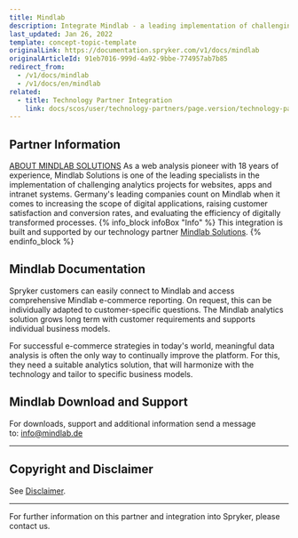 ```yaml
---
title: Mindlab
description: Integrate Mindlab - a leading implementation of challenging analytics projects for websites, apps and intranet systems.
last_updated: Jan 26, 2022
template: concept-topic-template
originalLink: https://documentation.spryker.com/v1/docs/mindlab
originalArticleId: 91eb7016-999d-4a92-9bbe-774957ab7b85
redirect_from:
  - /v1/docs/mindlab
  - /v1/docs/en/mindlab
related:
  - title: Technology Partner Integration
    link: docs/scos/user/technology-partners/page.version/technology-partner-integration.html
---
```


## Partner Information
[ABOUT MINDLAB SOLUTIONS](http://www.mindlab.de/)
As a web analysis pioneer with 18 years of experience, Mindlab Solutions is one of the leading specialists in the implementation of challenging analytics projects for websites, apps and intranet systems. Germany's leading companies count on Mindlab when it comes to increasing the scope of digital applications, raising customer satisfaction and conversion rates, and evaluating the efficiency of digitally transformed processes. 
{% info_block infoBox "Info" %}
This integration is built and supported by our technology partner [Mindlab Solutions](http://www.mindlab.de).
{% endinfo_block %}

## Mindlab Documentation
Spryker customers can easily connect to Mindlab and access comprehensive Mindlab e-commerce reporting. On request, this can be individually adapted to customer-specific questions. The Mindlab analytics solution grows long term with customer requirements and supports individual business models.

For successful e-commerce strategies in today's world, meaningful data analysis is often the only way to continually improve the platform. For this, they need a suitable analytics solution, that will harmonize with the technology and tailor to specific business models.

## Mindlab Download and Support

For downloads, support and additional information send a message to: [info@mindlab.de](info@mindlab.de)

---

## Copyright and Disclaimer

See [Disclaimer](https://github.com/spryker/spryker-documentation).

---
For further information on this partner and integration into Spryker, please contact us.

<div class="hubspot-forms hubspot-forms--docs">
<div class="hubspot-form" id="hubspot-partners-1">
            <div class="script-embed" data-code="
                                            hbspt.forms.create({
				                                portalId: '2770802',
				                                formId: '163e11fb-e833-4638-86ae-a2ca4b929a41',
              	                                onFormReady: function() {
              		                                const hbsptInit = new CustomEvent('hbsptInit', {bubbles: true});
              		                                document.querySelector('#hubspot-partners-1').dispatchEvent(hbsptInit);
              	                                }
				                            });
            "></div>
</div>
</div>


